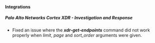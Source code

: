 
#### Integrations
##### Palo Alto Networks Cortex XDR - Investigation and Response
- Fixed an issue where the ***xdr-get-endpoints*** command did not work properly when *limit*, *page* and *sort_order* arguments were given.
